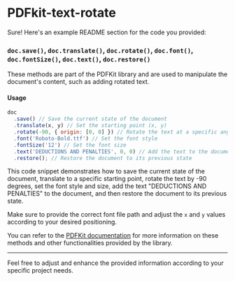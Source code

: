 # PDFkit-text-rotate
Sure! Here's an example README section for the code you provided:

### `doc.save()`, `doc.translate()`, `doc.rotate()`, `doc.font()`, `doc.fontSize()`, `doc.text()`, `doc.restore()`

These methods are part of the PDFKit library and are used to manipulate the document's content, such as adding rotated text.

#### Usage

```javascript
doc
  .save() // Save the current state of the document
  .translate(x, y) // Set the starting point (x, y)
  .rotate(-90, { origin: [0, 0] }) // Rotate the text at a specific angle
  .font('Roboto-Bold.ttf') // Set the font style
  .fontSize('12') // Set the font size
  .text('DEDUCTIONS AND PENALTIES', 0, 0) // Add the text to the document
  .restore(); // Restore the document to its previous state
```

This code snippet demonstrates how to save the current state of the document, translate to a specific starting point, rotate the text by -90 degrees, set the font style and size, add the text "DEDUCTIONS AND PENALTIES" to the document, and then restore the document to its previous state.

Make sure to provide the correct font file path and adjust the `x` and `y` values according to your desired positioning.

You can refer to the [PDFKit documentation](https://pdfkit.org/docs/getting_started.html) for more information on these methods and other functionalities provided by the library.

---

Feel free to adjust and enhance the provided information according to your specific project needs.
